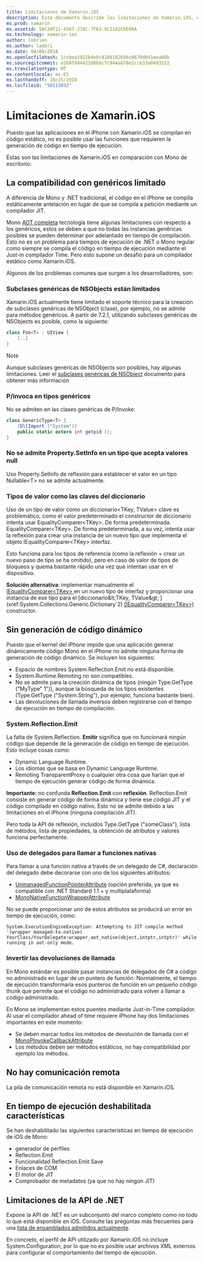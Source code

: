 ```yaml
---
title: Limitaciones de Xamarin.iOS
description: Este documento describe las limitaciones de Xamarin.iOS, explicar los genéricos, subclases genéricas de NSObjects, P/Invoke en los objetos genéricos y mucho más.
ms.prod: xamarin
ms.assetid: 5AC28F21-4567-278C-7F63-9C2142C6E06A
ms.technology: xamarin-ios
author: lobrien
ms.author: laobri
ms.date: 04/09/2018
ms.openlocfilehash: 1ccbea1921b4e0c4189182696c8679d041eea60b
ms.sourcegitcommit: e268fd44422d0bbc7c944a678e2cc633a0493122
ms.translationtype: MT
ms.contentlocale: es-ES
ms.lasthandoff: 10/25/2018
ms.locfileid: "50113032"
---
```

# <a name="limitations-of-xamarinios"></a>Limitaciones de Xamarin.iOS

Puesto que las aplicaciones en el iPhone con Xamarin.iOS se compilan en código estático, no es posible usar las funciones que requieren la generación de código en tiempo de ejecución.

Éstas son las limitaciones de Xamarin.iOS en comparación con Mono de escritorio:

 <a name="Limited_Generics_Support" />


## <a name="limited-generics-support"></a>La compatibilidad con genéricos limitado

A diferencia de Mono y .NET tradicional, el código en el iPhone se compila estáticamente antelación en lugar de que se compila a petición mediante un compilador JIT.

Mono [AOT completa](http://www.mono-project.com/docs/advanced/aot/#full-aot) tecnología tiene algunas limitaciones con respecto a los genéricos, estos se deben a que no todas las instancias genéricas posibles se pueden determinar por adelantado en tiempo de compilación. Esto no es un problema para tiempos de ejecución de .NET o Mono regular como siempre se compila el código en tiempo de ejecución mediante el Just-in compilador Time. Pero esto supone un desafío para un compilador estático como Xamarin.iOS.

Algunos de los problemas comunes que surgen a los desarrolladores, son:

 <a name="Generic_Subclasses_of_NSObjects_are_limited" />


### <a name="generic-subclasses-of-nsobjects-are-limited"></a>Subclases genéricas de NSObjects están limitados

Xamarin.iOS actualmente tiene limitado el soporte técnico para la creación de subclases genéricas de NSObject (clase), por ejemplo, no se admite para métodos genéricos. A partir de 7.2.1, utilizando subclases genéricas de NSObjects es posible, como la siguiente:

```csharp
class Foo<T> : UIView {
    [..]
}
```

> [!NOTE]
> Aunque subclases genéricas de NSObjects son posibles, hay algunas limitaciones. Leer el [subclases genéricas de NSObject](~/ios/internals/api-design/nsobject-generics.md) documento para obtener más información



### <a name="pinvokes-in-generic-types"></a>P/invoca en tipos genéricos

No se admiten en las clases genéricas de P/Invoke:

```csharp
class GenericType<T> {
    [DllImport ("System")]
    public static extern int getpid ();
}
```

 <a name="Property.SetInfo_on_a_Nullable_Type_is_not_supported" />


### <a name="propertysetinfo-on-a-nullable-type-is-not-supported"></a>No se admite Property.SetInfo en un tipo que acepta valores null

Uso Property.SetInfo de reflexión para establecer el valor en un tipo Nullable&lt;T&gt; no se admite actualmente.

 <a name="Value_types_as_Dictionary_Keys" />


### <a name="value-types-as-dictionary-keys"></a>Tipos de valor como las claves del diccionario

Uso de un tipo de valor como un diccionario&lt;TKey, TValue&gt; clave es problemático, como el valor predeterminado el constructor de diccionario intenta usar EqualityComparer&lt;TKey&gt;. De forma predeterminada. EqualityComparer&lt;TKey&gt;. De forma predeterminada, a su vez, intenta usar la reflexión para crear una instancia de un nuevo tipo que implementa el objeto IEqualityComparer&lt;TKey&gt; interfaz.

Esto funciona para los tipos de referencia (como la reflexión + crear un nuevo paso de tipo se ha omitido), pero en caso de valor de tipos de bloqueos y quema bastante rápido una vez que intentan usar en el dispositivo.

 **Solución alternativa**: implementar manualmente el [IEqualityComparer&lt;TKey&gt; ](xref:System.Collections.Generic.IEqualityComparer`1) en un nuevo tipo de interfaz y proporcionar una instancia de ese tipo para el [diccionario&lt;TKey, TValue&gt; ](xref:System.Collections.Generic.Dictionary`2) [(IEqualityComparer&lt;TKey&gt;)](xref:System.Collections.Generic.IEqualityComparer`1) constructor.


 <a name="No_Dynamic_Code_Generation" />


## <a name="no-dynamic-code-generation"></a>Sin generación de código dinámico

Puesto que el kernel del iPhone impide que una aplicación generar dinámicamente código Mono en el iPhone no admite ninguna forma de generación de código dinámico. Se incluyen los siguientes:

-  Espacio de nombres System.Reflection.Emit no está disponible.
-  System.Runtime.Remoting no son compatibles.
-  No se admite para la creación dinámica de tipos (ningún Type.GetType ("MyType" 1")), aunque la búsqueda de los tipos existentes (Type.GetType ("System.String"), por ejemplo, funciona bastante bien). 
-  Las devoluciones de llamada inversos deben registrarse con el tiempo de ejecución en tiempo de compilación.


 
 <a name="System.Reflection.Emit" />


### <a name="systemreflectionemit"></a>System.Reflection.Emit

La falta de System.Reflection. **Emitir** significa que no funcionará ningún código que depende de la generación de código en tiempo de ejecución. Esto incluye cosas como:

-  Dynamic Language Runtime.
-  Los idiomas que se basa en Dynamic Language Runtime.
-  Remoting TransparentProxy o cualquier otra cosa que harían que el tiempo de ejecución generar código de forma dinámica. 


 **Importante:** no confunda **Reflection.Emit** con **reflexión**. Reflection.Emit consiste en generar código de forma dinámica y tiene ese código JIT y el código compilado en código nativo. Esto no se admite debido a las limitaciones en el iPhone (ninguna compilación JIT).

Pero toda la API de reflexión, incluidos Type.GetType ("someClass"), lista de métodos, lista de propiedades, la obtención de atributos y valores funciona perfectamente.

### <a name="using-delegates-to-call-native-functions"></a>Uso de delegados para llamar a funciones nativas

Para llamar a una función nativa a través de un delegado de C#, declaración del delegado debe decorarse con uno de los siguientes atributos:

- [UnmanagedFunctionPointerAttribute](xref:System.Runtime.InteropServices.UnmanagedFunctionPointerAttribute) (opción preferida, ya que es compatible con .NET Standard 1.1 + y multiplataforma)
- [MonoNativeFunctionWrapperAttribute](https://developer.xamarin.com/api/type/ObjCRuntime.MonoNativeFunctionWrapperAttribute)

No se puede proporcionar uno de estos atributos se producirá un error en tiempo de ejecución, como:

```
System.ExecutionEngineException: Attempting to JIT compile method '(wrapper managed-to-native) YourClass/YourDelegate:wrapper_aot_native(object,intptr,intptr)' while running in aot-only mode.
```
 
 <a name="Reverse_Callbacks" />


### <a name="reverse-callbacks"></a>Invertir las devoluciones de llamada

En Mono estándar es posible pasar instancias de delegados de C# a código no administrado en lugar de un puntero de función. Normalmente, el tiempo de ejecución transformaría esos punteros de función en un pequeño código thunk que permite que el código no administrado para volver a llamar a código administrado.

En Mono se implementan estos puentes mediante Just-in-Time compilador. Al usar el compilador ahead of time requiere iPhone hay dos limitaciones importantes en este momento:

-  Se deben marcar todos los métodos de devolución de llamada con el [MonoPInvokeCallbackAttribute](https://developer.xamarin.com/api/type/ObjCRuntime.MonoPInvokeCallbackAttribute) 
-  Los métodos deben ser métodos estáticos, no hay compatibilidad por ejemplo los métodos. 
 
<a name="No_Remoting" />

## <a name="no-remoting"></a>No hay comunicación remota

La pila de comunicación remota no está disponible en Xamarin.iOS.


 <a name="Runtime_Disabled_Features" />


## <a name="runtime-disabled-features"></a>En tiempo de ejecución deshabilitada características

Se han deshabilitado las siguientes características en tiempo de ejecución de iOS de Mono:

-  generador de perfiles
-  Reflection.Emit
-  Funcionalidad Reflection.Emit.Save
-  Enlaces de COM
-  El motor de JIT
-  Comprobador de metadatos (ya que no hay ningún JIT)


 <a name=".NET_API_Limitations" />


## <a name="net-api-limitations"></a>Limitaciones de la API de .NET

Expone la API de .NET es un subconjunto del marco completo como no todo lo que está disponible en iOS. Consulte las preguntas más frecuentes para una [lista de ensamblados admitidos actualmente](~/cross-platform/internals/available-assemblies.md).



En concreto, el perfil de API utilizado por Xamarin.iOS no incluye System.Configuration, por lo que no es posible usar archivos XML externos para configurar el comportamiento del tiempo de ejecución.
